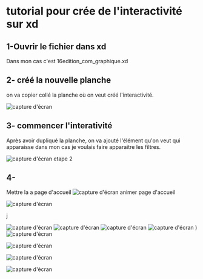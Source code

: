 # tutorial pour crée de l'interactivité sur xd
## 1-Ouvrir le fichier dans xd
Dans mon cas c'est 16edition_com_graphique.xd
 
## 2- créé la nouvelle planche

on va copier collé la planche où on veut créé l'interactivité.

![capture d'écran](media/capture_etape_1.gif)

## 3- commencer l'interativité
Après avoir dupliqué la planche, on va ajouté l'élément qu'on veut qui apparaisse dans mon cas je voulais faire apparaitre les filtres.


![capture d'écran etape 2](media/capture_etape_2.gif)

## 4- 
Mettre la a page d'accueil
![capture d'écran](media/ezgif.com-gif-maker7.gif)
animer page d'accueil


![capture d'écran](media/ezgif.com-gif-maker2.gif)

j


![capture d'écran](media/ezgif.com-gif-maker12.gif)
![capture d'écran](media/ezgif.com-gif-maker18.gif)
![capture d'écran](media/ezgif.com-gif-maker13.gif)
![capture d'écran](media/ezgif.com-gif-maker14.gif)
)
![capture d'écran](media/ezgif.com-gif-maker17.gif)


![capture d'écran](media/ezgif.com-gif-maker20.gif)

![capture d'écran](media/ezgif.com-gif-maker22.gif)

![capture d'écran](media/ezgif.com-gif-maker24.gif)

